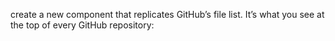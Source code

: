 create a new component that replicates GitHub’s file
list. It’s what you see at the top of every GitHub repository: